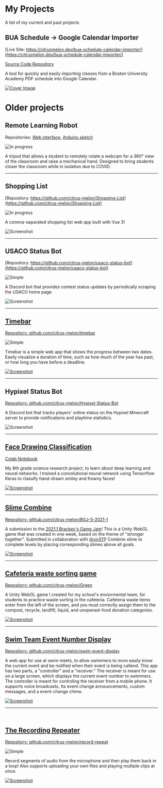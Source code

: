 # My Projects
A list of my current and past projects

## BUA Schedule → Google Calendar Importer
[Live Site: https://citrusmelon.dev/bua-schedule-calendar-importer/](https://citrusmelon.dev/bua-schedule-calendar-importer/)

[Source Code Repository](https://github.com/citrus-melon/bua-schedule-calendar-importer)

A tool for quickly and easily importing classes from a Boston University Academy PDF schedule into Google Calendar.

[![Cover Image](https://citrusmelon.dev/bua-schedule-calendar-importer/cover.png)](https://citrusmelon.dev/bua-schedule-calendar-importer/)

# Older projects

## Remote Learning Robot

Repositories: [Web interface](https://github.com/citrus-melon/remote-learning-robot-web), [Arduino sketch](https://github.com/citrus-melon/remote_learning_robot_arduino)

![In progress](https://img.shields.io/badge/-In%20Progress-blueviolet)

A tripod that allows a student to remotely rotate a webcam for a 360° view of the classroom and raise a mechanical hand. Designed to bring students closer the classroom while in isolation due to COVID.

---

## Shopping List
[Repository: https://github.com/citrus-melon/Shopping-List](https://github.com/citrus-melon/Shopping-List)

![In progress](https://img.shields.io/badge/-In%20Progress-blueviolet)

A comma-separated shopping list web app built with Vue 3!

![Screenshot](/images/shopping-list.png)

---

## USACO Status Bot
[Repository: https://github.com/citrus-melon/usaco-status-bot](https://github.com/citrus-melon/usaco-status-bot)

![Simple](https://img.shields.io/badge/-Simple-blue)

A Discord bot that provides contest status updates by periodically scraping the USACO home page.

![Screenshot](/images/usaco-status-bot.png)

---

## [Timebar](https://citrus-melon.github.io/timebar)
[Repository: github.com/citrus-melon/timebar](https://github.com/citrus-melon/timebar)

![Simple](https://img.shields.io/badge/-Simple-blue)


Timebar is a simple web app that shows the progress between two dates. Easily visualize a duration of time, such as how much of the year has past, or how long you have before a  deadline.

[![Screenshot](/images/timebar.png)](https://citrus-melon.github.io/timebar)

---

## Hypixel Status Bot
[Repository: github.com/citrus-melon/Hypixel-Status-Bot](https://github.com/citrus-melon/Hypixel-Status-Bot)

A Discord bot that tracks players' online status on the Hypixel Minecraft server to provide notifications and playtime statistics.

![Screenshot](/images/hypixel-status.png)

---

## [Face Drawing Classification](https://facedrawing.citrusmelon.repl.co)
[Colab Notebook](https://colab.research.google.com/drive/1q4F7xwknjquvtBRhDNqG1lvsb5kZx3pK?usp=sharing)

My 8th grade science research project, to learn about deep learning and neural networks. I trained a convolutional neural network using Tensorflow Keras to classify hand-drawn smiley and frowny faces!

[![Screenshot](/images/smiley-face.png)](https://facedrawing.citrusmelon.repl.co)

---

## [Slime Combine](https://citrusmelon.itch.io/slime-combine)
[Repository: github.com/citrus-melon/BGJ-5-2021-1](https://github.com/citrus-melon/BGJ-5-2021-1)

A submission to the [2021.1 Brackey's Game Jam](https://itch.io/jam/brackeys-5)! This is a Unity WebGL game that was created in one week, based on the theme of "stronger together". Submitted in collaboration with [@viv511](https://github.com/viv511)! Combine slime to complete levels by placing corresponding slimes above all goals.

[![Screenshot](/images/slimeCombine.png)](https://citrusmelon.itch.io/slime-combine)

---

## [Cafeteria waste sorting game](https://citrus-melon.github.io/Green)
[Repository: github.com/citrus-melon/Green](https://www.github.com/citrus-melon/Green)

A Unity WebGL game I created for my school's enviormental team, for students to practice waste sorting in the cafeteria. Cafeteria waste items enter from the left of the screen, and you must correctly assign them to the compost, recycle, landfill, liquid, and unopened-food donation categories.

[![Screenshot](/images/greenGame.png)](https://citrus-melon.github.io/Green)

---

## [Swim Team Event Number Display](https://citrus-melon.github.io/swim-event-display)
[Repository: github.com/citrus-melon/swim-event-display](https://www.github.com/citrus-melon/swim-event-display)

A web app for use at swim meets, to allow swimmers to more easily know the current event and be notified when their event is being callend. This app has two parts, a "controller" and a "receiver." The receiver is meant for use on a large screen, which displays the current event number to swimmers. The controller is meant for controling the receiver from a mobile phone. It supports voice broadcasts, tts event change announcements, custom messages, and a event-change chime.

[![Screenshot](/images/swimDisplay.png)](https://citrus-melon.github.io/swim-event-display)

---
<br>

## [The Recording Repeater](https://citrus-melon.github.io/record-repeat)
[Repository: github.com/citrus-melon/record-repeat](https://www.github.com/citrus-melon/record-repeat)

![Simple](https://img.shields.io/badge/-Simple-blue)

Record segments of audio from the microphone and then play them back in a loop! Also supports uploading your own files and playing multiple clips at once.

[![Screenshot](/images/recordingRepeater.png)](https://citrus-melon.github.io/record-repeat)
